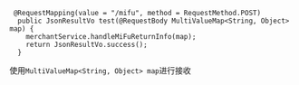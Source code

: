 ```
 @RequestMapping(value = "/mifu", method = RequestMethod.POST)
  public JsonResultVo test(@RequestBody MultiValueMap<String, Object> map) {
    merchantService.handleMiFuReturnInfo(map);
    return JsonResultVo.success();
  }
```
使用`MultiValueMap<String, Object> map`进行接收
